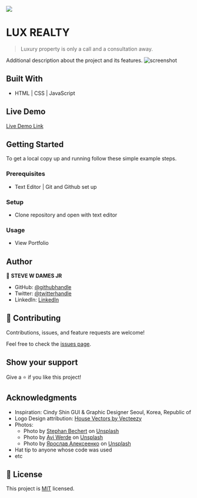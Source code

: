 ![](https://img.shields.io/badge/Microverse-blueviolet)

# LUX REALTY

> Luxury property is only a call and a consultation away.


Additional description about the project and its features.
![screenshot]()


## Built With

- HTML | CSS | JavaScript


## Live Demo

[Live Demo Link](https://stevewdamesjr.github.io/html-css-js-capstone/)


## Getting Started


To get a local copy up and running follow these simple example steps.

### Prerequisites
- Text Editor | Git and Github set up

### Setup
- Clone repository and open with text editor

### Usage
- View Portfolio 


## Author

👤 **STEVE W DAMES JR**

- GitHub: [@githubhandle](https://github.com/steveWDamesJr)
- Twitter: [@twitterhandle](https://twitter.com/Steve88312331)
- LinkedIn: [LinkedIn](https://www.linkedin.com/in/steve-w-dames-jr/)


## 🤝 Contributing

Contributions, issues, and feature requests are welcome!

Feel free to check the [issues page](../../issues/).

## Show your support

Give a ⭐️ if you like this project!

## Acknowledgments

- Inspiration: 
  Cindy Shin
  GUI & Graphic Designer
  Seoul, Korea, Republic of
- Logo Design attribution:
  <a href="https://www.vecteezy.com/free-vector/house">House Vectors by Vecteezy</a>
- Photos:
  - Photo by <a href="https://unsplash.com/@steve4c?utm_source=unsplash&utm_medium=referral&utm_content=creditCopyText">Stephan Bechert</a> on <a href="https://unsplash.com/s/photos/luxury-real-estate?utm_source=unsplash&utm_medium=referral&utm_content=creditCopyText">Unsplash</a>
  - Photo by <a href="https://unsplash.com/@pho_2_graph?utm_source=unsplash&utm_medium=referral&utm_content=creditCopyText">Avi Werde</a> on <a href="https://unsplash.com/s/photos/luxury-real-estate?utm_source=unsplash&utm_medium=referral&utm_content=creditCopyText">Unsplash</a>
  - Photo by <a href="https://unsplash.com/@webaliser?utm_source=unsplash&utm_medium=referral&utm_content=creditCopyText">Ярослав Алексеенко</a> on <a href="https://unsplash.com/s/photos/luxury-real-estate?utm_source=unsplash&utm_medium=referral&utm_content=creditCopyText">Unsplash</a>
- Hat tip to anyone whose code was used
- etc

## 📝 License

This project is [MIT](./MIT.md) licensed.
